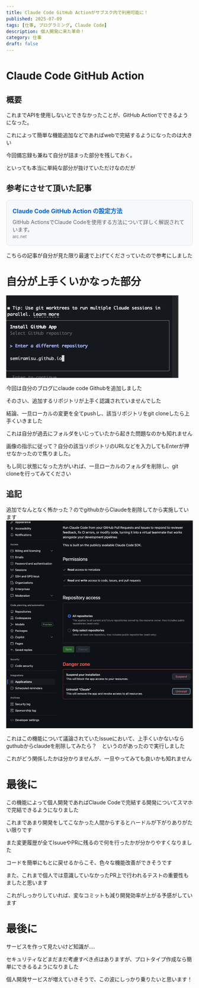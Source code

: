 ```yaml
---
title: Claude Code GitHub Actionがサブスク内で利用可能に！
published: 2025-07-09
tags: [仕事, プログラミング, Claude Code]
description: 個人開発に来た革命！
category: 仕事
draft: false
---
```

# Claude Code GitHub Action　

## 概要

これまでAPIを使用しないとできなかったことが、GitHub Actionでできるようになった。

これによって簡単な機能追加などであればwebで完結するようになったのは大きい

今回備忘録も兼ねて自分が詰まった部分を残しておく。

といっても本当に単純な部分が抜けていただけなのだが

## 参考にさせて頂いた記事

<div style="border: 1px solid #e1e4e8; border-radius: 8px; padding: 16px; margin: 16px 0; background-color: #f6f8fa;">
  <h4 style="margin: 0 0 8px 0; font-size: 16px;">
    <a href="https://arc.net/l/quote/rismoxfh" target="_blank" rel="noopener noreferrer" style="text-decoration: none; color: #0366d6;">
      Claude Code GitHub Action の設定方法
    </a>
  </h4>
  <p style="margin: 0; color: #586069; font-size: 14px;">
    GitHub ActionsでClaude Codeを使用する方法について詳しく解説されています。
  </p>
  <small style="color: #6a737d;">arc.net</small>
</div>

こちらの記事が自分が見た限り最速で上げてくださっていたので参考にしました


# 自分が上手くいかなった部分

![スクリーンショット 0007-07-09 8.34.35.png](./media/スクリーンショット%200007-07-09%208.34.35.png)

今回は自分のブログにclaude code Githubを追加しました

そのさい、追加するリポジトリが上手く認識されていませんでした

結論、一旦ローカルの変更を全てpushし、該当リポジトリをgit cloneしたら上手くいきました

これは自分が過去にフォルダをいじっていたから起きた問題なのかも知れません

画像の指示に従って？自分の該当リポジトリのURLなどを入力してもEnterが押せなかったので焦りました。

もし同じ状態になった方がいれば、一旦ローカルのフォルダを削除し、git cloneを行ってみてください

## 追記

追加でなんとなく怖かった？のでgithubからClaudeを削除してから実施しています
![スクリーンショット 0007-07-09 8.39.01.png](./media/スクリーンショット%200007-07-09%208.39.01.png)

これはこの機能について議論されていたIssueにおいて、上手くいかないならguthubからclaudeを削除してみたら？　というのがあったので実行しました

これがどう関係したかは分かりませんが、一旦やってみても良いかも知れません

# 最後に

この機能によって個人開発であればClaude Codeで完結する開発についてスマホで完結できるようになりました

これまであまり開発をしてこなかった人間からするとハードルが下がりありがたい限りです

また変更履歴が全てIsuueやPRに残るので何を行ったかが分かりやすくなりました

コードを簡単にもとに戻せるからこそ、色々な機能改善ができそうです

また、これまで個人では意識していなかったPR上で行われるテストの重要性もましたと思います

これがしっかりしていれば、変なコミットも減り開発効率が上がる予感がしています

# 最後に

サービスを作って見たいけど知識が....

セキュリティなどまだまだ考慮すべき点はありますが、プロトタイプ作成なら簡単にできるるようになりました

個人開発サービスが増えていきそうで、この波にしっかり乗りたいと思います！



